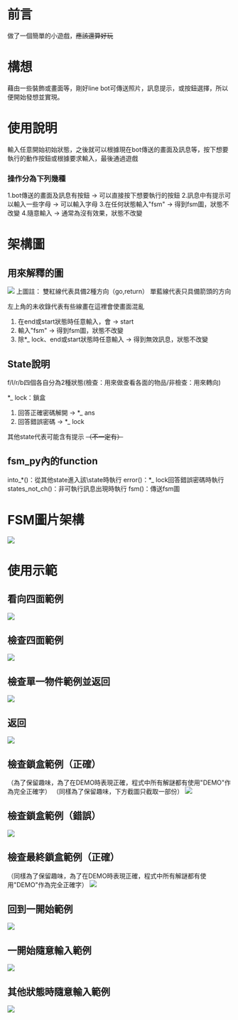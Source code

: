 # 前言
做了一個簡單的小遊戲，~~應該還算好玩~~

# 構想
藉由一些裝飾或畫面等，剛好line bot可傳送照片，訊息提示，或按鈕選擇，所以便開始發想並實現。

# 使用說明
輸入任意開始初始狀態，之後就可以根據現在bot傳送的畫面及訊息等，按下想要執行的動作按鈕或根據要求輸入，最後通過遊戲
### 操作分為下列幾種
1.bot傳送的畫面及訊息有按鈕 -> 可以直接按下想要執行的按鈕
2.訊息中有提示可以輸入一些字母 -> 可以輸入字母
3.在任何狀態輸入"fsm" -> 得到fsm圖，狀態不改變
4.隨意輸入 -> 通常為沒有效果，狀態不改變

# 架構圖
## 用來解釋的圖
![](https://i.imgur.com/seesQhx.png)
上圖註：
雙紅線代表具備2種方向（go,return）
單藍線代表只具備箭頭的方向

左上角的未收錄代表有些線畫在這裡會使畫面混亂
1. 在end或start狀態時任意輸入，會 -> start
2. 輸入"fsm" -> 得到fsm圖，狀態不改變
3. 除\*_ lock、end或start狀態時任意輸入 -> 得到無效訊息，狀態不改變

## State說明
f/l/r/b四個各自分為2種狀態(檢查：用來做查看各面的物品/非檢查：用來轉向)

\*_ lock：鎖盒
1. 回答正確密碼解開 -> \*_ ans
2. 回答錯誤密碼 -> \*_ lock

其他state代表可能含有提示 ~~（不一定有）~~

## fsm_py內的function
into_\*()：從其他state進入該\state時執行
error()：\*_ lock回答錯誤密碼時執行
states_not_ch()：非可執行訊息出現時執行
fsm()：傳送fsm圖


# FSM圖片架構
![](https://i.imgur.com/CLBa2Qd.png)


# 使用示範
## 看向四面範例
![](https://i.imgur.com/4QTEX79.png)
## 檢查四面範例
![](https://i.imgur.com/bdbBPSZ.png)
## 檢查單一物件範例並返回
![](https://i.imgur.com/8mgI5Qw.png)
## 返回
![](https://i.imgur.com/VsZlBTK.png)
## 檢查鎖盒範例（正確）
（為了保留趣味，為了在DEMO時表現正確，程式中所有解謎都有使用"DEMO"作為完全正確字）
（同樣為了保留趣味，下方截圖只截取一部份）
![](https://i.imgur.com/dDuYvjv.png)
## 檢查鎖盒範例（錯誤）
![](https://i.imgur.com/H8eC7mF.png)
## 檢查最終鎖盒範例（正確）
（同樣為了保留趣味，為了在DEMO時表現正確，程式中所有解謎都有使用"DEMO"作為完全正確字）
![](https://i.imgur.com/LZa1S2S.png)
## 回到一開始範例
![](https://i.imgur.com/PtjIcP1.png)
## 一開始隨意輸入範例
![](https://i.imgur.com/o62OhXk.png)
## 其他狀態時隨意輸入範例
![](https://i.imgur.com/s9QAfTQ.png)

